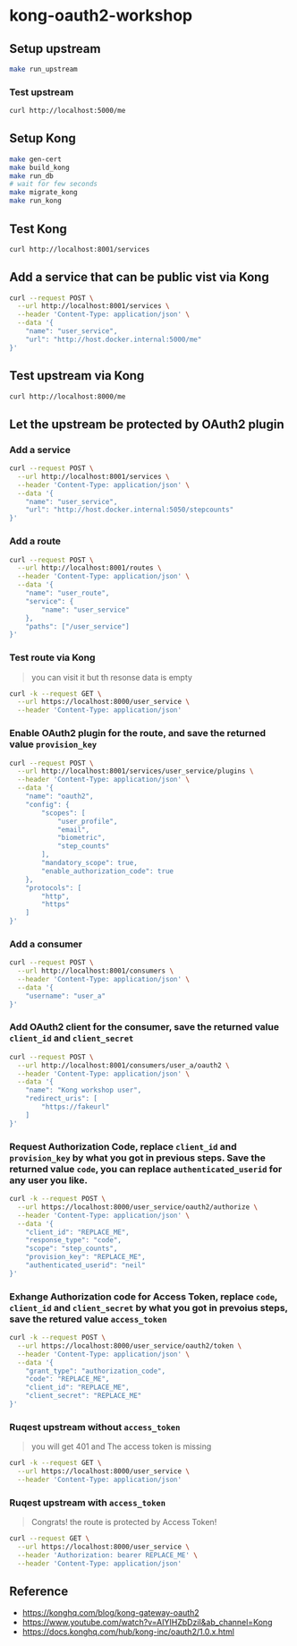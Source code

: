 # kong-oauth2-workshop

## Setup upstream

```sh
make run_upstream
```

### Test upstream

```sh
curl http://localhost:5000/me
```


## Setup Kong

```sh
make gen-cert
make build_kong
make run_db
# wait for few seconds
make migrate_kong
make run_kong
```

## Test Kong

```sh
curl http://localhost:8001/services
```

## Add a service that can be public vist via Kong
```sh
curl --request POST \
  --url http://localhost:8001/services \
  --header 'Content-Type: application/json' \
  --data '{
	"name": "user_service",
	"url": "http://host.docker.internal:5000/me"
}'
```

## Test upstream via Kong
```sh
curl http://localhost:8000/me
```

## Let the upstream be protected by OAuth2 plugin

### Add a service
```sh
curl --request POST \
  --url http://localhost:8001/services \
  --header 'Content-Type: application/json' \
  --data '{
	"name": "user_service",
	"url": "http://host.docker.internal:5050/stepcounts"
}'
```

### Add a route
```sh
curl --request POST \
  --url http://localhost:8001/routes \
  --header 'Content-Type: application/json' \
  --data '{
	"name": "user_route",
	"service": {
		"name": "user_service"
	},
	"paths": ["/user_service"]
}'
```

### Test route via Kong
> you can visit it but th resonse data is empty
```sh
curl -k --request GET \
  --url https://localhost:8000/user_service \
  --header 'Content-Type: application/json'
```


### Enable OAuth2 plugin for the route, and save the returned value `provision_key`
```sh
curl --request POST \
  --url http://localhost:8001/services/user_service/plugins \
  --header 'Content-Type: application/json' \
  --data '{
	"name": "oauth2",
	"config": {
		"scopes": [
			"user_profile",
			"email",
			"biometric",
			"step_counts"
		],
		"mandatory_scope": true,
		"enable_authorization_code": true
	},
	"protocols": [
		"http",
		"https"
	]
}'
```

### Add a consumer
```sh
curl --request POST \
  --url http://localhost:8001/consumers \
  --header 'Content-Type: application/json' \
  --data '{
	"username": "user_a"
}'
```

### Add OAuth2 client for the consumer, save the returned value `client_id` and `client_secret`
```sh
curl --request POST \
  --url http://localhost:8001/consumers/user_a/oauth2 \
  --header 'Content-Type: application/json' \
  --data '{
	"name": "Kong workshop user",
	"redirect_uris": [
		"https://fakeurl"
	]
}'
```

### Request Authorization Code, replace `client_id` and `provision_key` by what you got in previous steps. Save the returned value `code`, you can replace `authenticated_userid` for any user you like.
```sh
curl -k --request POST \
  --url https://localhost:8000/user_service/oauth2/authorize \
  --header 'Content-Type: application/json' \
  --data '{
	"client_id": "REPLACE_ME",
	"response_type": "code",
	"scope": "step_counts",
	"provision_key": "REPLACE_ME",
	"authenticated_userid": "neil"
}'
```

### Exhange Authorization code for Access Token, replace `code`, `client_id` and `client_secret` by what you got in prevoius steps, save the retured value `access_token`
```sh
curl -k --request POST \
  --url https://localhost:8000/user_service/oauth2/token \
  --header 'Content-Type: application/json' \
  --data '{
	"grant_type": "authorization_code",
	"code": "REPLACE_ME",
	"client_id": "REPLACE_ME",
	"client_secret": "REPLACE_ME"
}'
```

### Ruqest upstream without `access_token`
> you will get 401 and The access token is missing
```sh
curl -k --request GET \
  --url https://localhost:8000/user_service \
  --header 'Content-Type: application/json'
```

### Ruqest upstream with `access_token`
> Congrats! the route is protected by Access Token!
```sh
curl --request GET \
  --url https://localhost:8000/user_service \
  --header 'Authorization: bearer REPLACE_ME' \
  --header 'Content-Type: application/json'
```


## Reference
- https://konghq.com/blog/kong-gateway-oauth2
- https://www.youtube.com/watch?v=AIYIHZbDziI&ab_channel=Kong
- https://docs.konghq.com/hub/kong-inc/oauth2/1.0.x.html